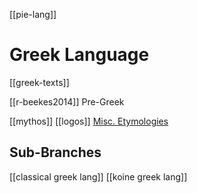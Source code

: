 [[pie-lang]]

# Greek Language

[[greek-texts]]

[[r-beekes2014]] Pre-Greek


[[mythos]]
[[logos]]
[Misc. Etymologies](http://nrs.harvard.edu/urn-3:hlnc.jissue:ClassicsAt.Issue15.A-Concise-Inventory-of-Greek-Etymology.2017)

## Sub-Branches
[[classical greek lang]]
[[koine greek lang]]